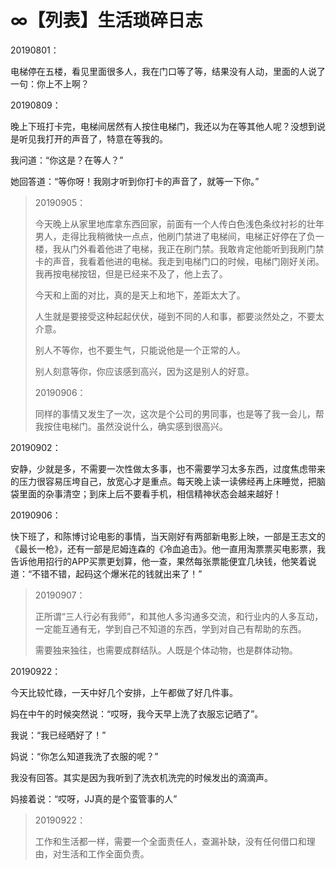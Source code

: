 # ∞【列表】生活琐碎日志

20190801：

电梯停在五楼，看见里面很多人，我在门口等了等，结果没有人动，里面的人说了一句：你上不上啊？

20190809：

晚上下班打卡完，电梯间居然有人按住电梯门，我还以为在等其他人呢？没想到说是听见我打开的声音了，特意在等我的。

我问道：“你这是？在等人？”

她回答道：“等你呀！我刚才听到你打卡的声音了，就等一下你。”

> 20190905：
>
> 今天晚上从家里地库拿东西回家，前面有一个人传白色浅色条纹衬衫的壮年男人，走得比我稍微快一点点，他刷门禁进了电梯间，电梯正好停在了负一楼，我从门外看着他进了电梯，我正在刷门禁。我敢肯定他能听到我刷门禁卡的声音，我看着他进的电梯。我走到电梯门口的时候，电梯门刚好关闭。我再按电梯按钮，但是已经来不及了，他上去了。
>
> 今天和上面的对比，真的是天上和地下，差距太大了。
>
> 人生就是要接受这种起起伏伏，碰到不同的人和事，都要淡然处之，不要太介意。
>
> 别人不等你，也不要生气，只能说他是一个正常的人。
>
> 别人刻意等你，你应该感到高兴，因为这是别人的好意。
>
> 20190906：
>
> 同样的事情又发生了一次，这次是个公司的男同事，也是等了我一会儿，帮我按住电梯门。虽然没说什么，确实感到很高兴。

20190902：

安静，少就是多，不需要一次性做太多事，也不需要学习太多东西，过度焦虑带来的压力很容易压垮自己，放宽心才是重点。每天晚上读一读佛经再上床睡觉，把脑袋里面的杂事清空；到床上后不要看手机，相信精神状态会越来越好！

20190906：

快下班了，和陈博讨论电影的事情，当天刚好有两部新电影上映，一部是王志文的《最长一枪》，还有一部是尼姆连森的《冷血追击》。他一直用淘票票买电影票，我告诉他用招行的APP买票更划算，他一查，果然每张票能便宜几块钱，他笑着说道：“不错不错，起码这个爆米花的钱就出来了！”

> 20190907：
>
> 正所谓“三人行必有我师”，和其他人多沟通多交流，和行业内的人多互动，一定能互通有无，学到自己不知道的东西，学到对自己有帮助的东西。
>
> 需要独来独往，也需要成群结队。人既是个体动物，也是群体动物。

20190922：

今天比较忙碌，一天中好几个安排，上午都做了好几件事。

妈在中午的时候突然说：“哎呀，我今天早上洗了衣服忘记晒了”。

我说：“我已经晒好了！”

妈说：“你怎么知道我洗了衣服的呢？”

我没有回答。其实是因为我听到了洗衣机洗完的时候发出的滴滴声。

妈接着说：“哎呀，JJ真的是个蛮管事的人”

> 20190922：
>
> 工作和生活都一样，需要一个全面责任人，查漏补缺，没有任何借口和理由，对生活和工作全面负责。

